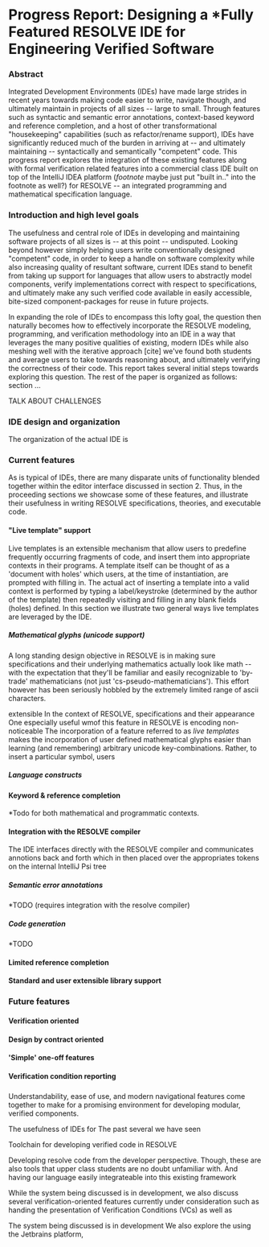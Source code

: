 # Progress Report: Designing a *Fully Featured RESOLVE IDE for Engineering Verified Software

### Abstract

Integrated Development Environments (IDEs) have made large strides in recent years towards making code easier to write,
navigate though, and ultimately maintain in projects of all sizes -- large to small. Through features such as
syntactic and semantic error annotations, context-based keyword and reference completion, and a host of other
transformational "housekeeping" capabilities (such as refactor/rename support), IDEs have significantly reduced much of
the burden in arriving at -- and ultimately maintaining -- syntactically and semantically "competent" code. This
progress report explores the integration of these existing features along with formal verification related features into
a commercial class IDE built on top of the IntelliJ IDEA platform (*footnote* maybe just put "built in.." into the
footnote as well?) for RESOLVE -- an integrated programming and mathematical specification language.

### Introduction and high level goals

The usefulness and central role of IDEs in developing and maintaining software projects of all
sizes is -- at this point -- undisputed. Looking beyond however simply helping users write conventionally designed
"competent" code, in order to keep a handle on software complexity while also increasing quality of resultant
software, current IDEs stand to benefit from taking up support for languages that allow users to abstractly model
components, verify implementations correct with respect to specifications, and ultimately make any such verified code
available in easily accessible, bite-sized component-packages for reuse in future projects.

In expanding the role of IDEs to encompass this lofty goal, the question then naturally becomes how to effectively
incorporate the RESOLVE modeling, programming, and verification methodology into an IDE in a way that leverages the
many positive qualities of existing, modern IDEs while also meshing well with the iterative approach [cite] we've found
both students and average users to take towards reasoning about, and ultimately verifying the correctness of their
code. This report takes several initial steps towards exploring this question. The rest of the paper is organized as
follows: section ...

TALK ABOUT CHALLENGES

### IDE design and organization

The organization of the actual IDE is

### Current features

As is typical of IDEs, there are many disparate units of functionality blended together within the editor interface
discussed in section 2. Thus, in the proceeding sections we showcase some of these features, and illustrate their
usefulness in writing RESOLVE specifications, theories, and executable code.

#### "Live template" support

Live templates is an extensible mechanism that allow users to predefine frequently occurring fragments of code, and insert
them into appropriate contexts in their programs. A template itself can be thought of as a 'document with holes' which users,
at the time of instantiation, are prompted with filling in. The actual act of inserting a template into a valid
context is performed by typing a label/keystroke (determined by the author of the template) then repeatedly visiting and
filling in any blank fields (holes) defined. In this section we illustrate two general ways live templates are leveraged
by the IDE.

##### Mathematical glyphs (unicode support)

A long standing design objective in RESOLVE is in making sure specifications and their underlying mathematics actually
look like math -- with the expectation that they'll be familiar and easily recognizable to 'by-trade' mathematicians
(not just 'cs-pseudo-mathematicians'). This effort however has been seriously hobbled by the extremely limited range of
ascii characters.

extensible 
In the context of RESOLVE, specifications and their appearance
One especially useful wmof this feature in RESOLVE is encoding non- noticeable
The incorporation of a feature referred to as *live templates* makes the incorporation of user defined mathematical
glyphs easier than learning (and remembering) arbitrary unicode key-combinations. Rather, to insert a particular symbol,
users

##### Language constructs


#### Keyword & reference completion

*Todo for both mathematical and programmatic contexts.

#### Integration with the RESOLVE compiler

The IDE interfaces directly with the RESOLVE compiler and communicates annotions back and forth which in then
placed over the appropriates tokens on the internal IntelliJ Psi tree


##### Semantic error annotations
*TODO
(requires integration with the resolve compiler)

##### Code generation
*TODO

#### Limited reference completion

#### Standard and user extensible library support

### Future features

#### Verification oriented

#### Design by contract oriented

#### 'Simple' one-off features


#### Verification condition reporting

###





Understandability, ease of use, and modern navigational features come together to make for a promising environment for
developing modular, verified components.

The usefulness of IDEs for
The past several we have seen

Toolchain for developing verified code in RESOLVE

Developing resolve code from the developer perspective. Though, these are also tools that upper class students are no
doubt unfamiliar with. And having our language easily integrateable into this existing framework

While the system being discussed is in development, we also discuss several verification-oriented features currently
under consideration such as handing the presentation of Verification Conditions (VCs) as well as

The system being discussed is in development
We also explore the
using the Jetbrains platform,